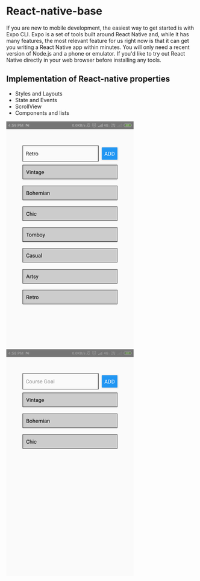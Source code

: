 # React-native-base

If you are new to mobile development, the easiest way to get started is with Expo CLI. Expo is a set of tools built around React Native and, while it has many features, the most relevant feature for us right now is that it can get you writing a React Native app within minutes. You will only need a recent version of Node.js and a phone or emulator. If you'd like to try out React Native directly in your web browser before installing any tools.

## Implementation of React-native properties
- Styles and Layouts
- State and Events
- ScrollView
- Components and lists

<img src="components.png" height="600"> <img src="Scrollview.png" height="600">


